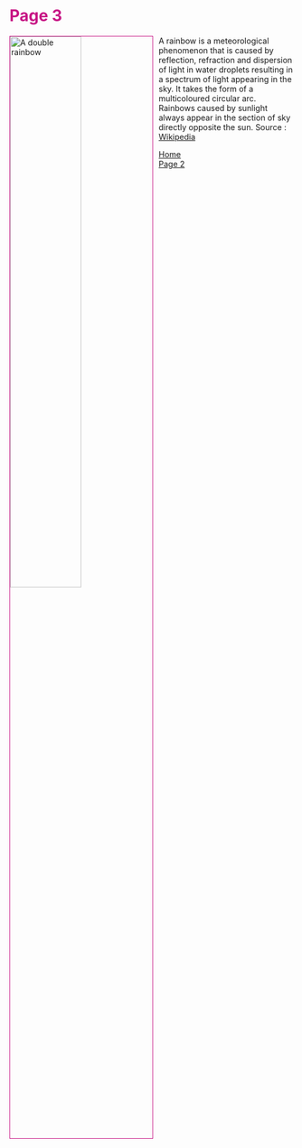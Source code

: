 <h1 style="color:mediumvioletred;">Page 3</h1>
<p>
<a href="https://upload.wikimedia.org/wikipedia/commons/5/5c/Double-alaskan-rainbow.jpg" title="View Image Source">
<img style="width:50%; border:1px solid mediumvioletred; margin-left:25%; float:left; margin: 0 10px 10px 0;" src="https://upload.wikimedia.org/wikipedia/commons/5/5c/Double-alaskan-rainbow.jpg" alt="A double rainbow">
  </a>
A rainbow is a meteorological phenomenon that is caused by reflection, refraction and dispersion of light in water droplets resulting in a spectrum of light appearing in the sky. It takes the form of a multicoloured circular arc. Rainbows caused by sunlight always appear in the section of sky directly opposite the sun. Source : <a href="https://en.wikipedia.org/wiki/Rainbow" target="_blank">Wikipedia</a>
</p>
<p>
  <a href="index.html">Home</a> <br>
  <a href="page2.html">Page 2</a>
</p>
